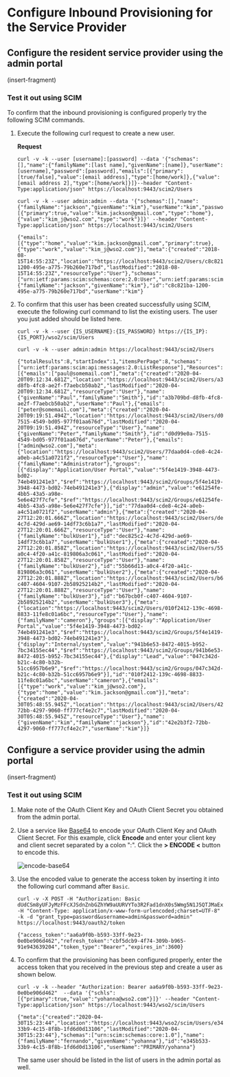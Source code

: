 # Configure Inbound Provisioning for the Service Provider 

## Configure the resident service provider using the admin portal

(insert-fragment)

### Test it out using SCIM

To confirm that the inbound provisioning is configured properly try the following SCIM commands. 

1. Execute the following curl request to create a new user. 

    **Request**

    ```curl
    curl -v -k --user [username]:[password] --data '{"schemas":[],"name":{"familyName":[last name],"givenName":[name]},"userName":[username],"password":[password],"emails":[{"primary":[true/false],"value":[email address],"type":[home/work]},{"value":[email address 2],"type":[home/work]}]}--header "Content-Type:application/json" https://localhost:9443/scim2/Users
    ```

    ```curl tab="Sample Request" 
    curl -v -k --user admin:admin --data '{"schemas":[],"name":{"familyName":"jackson","givenName":"kim"},"userName":"kim","password":"kimwso2","emails":[{"primary":true,"value":"kim.jackson@gmail.com","type":"home"},{"value":"kim_j@wso2.com","type":"work"}]}' --header "Content-Type:application/json" https://localhost:9443/scim2/Users
    ```

    ```curl tab="Sample Response"
    {"emails":[{"type":"home","value":"kim.jackson@gmail.com","primary":true},{"type":"work","value":"kim_j@wso2.com"}],"meta":{"created":"2018-08-15T14:55:23Z","location":"https://localhost:9443/scim2/Users/c8c821ba-1200-495e-a775-79b260e717bd","lastModified":"2018-08-15T14:55:23Z","resourceType":"User"},"schemas":["urn:ietf:params:scim:schemas:core:2.0:User","urn:ietf:params:scim:schemas:extension:enterprise:2.0:User"],"name":{"familyName":"jackson","givenName":"kim"},"id":"c8c821ba-1200-495e-a775-79b260e717bd","userName":"kim"}
    ```

2. To confirm that this user has been created successfully using SCIM, execute the following curl command to list the existing users. The user you just added should be listed here.  

    ```curl
    curl -v -k --user {IS_USERNAME}:{IS_PASSWORD} https://{IS_IP}:{IS_PORT}/wso2/scim/Users
    ```

    ```curl tab="Sample Request"
    curl -v -k --user admin:admin https://localhost:9443/scim2/Users
    ```

    ```curl tab="Sample Response"
    {"totalResults":8,"startIndex":1,"itemsPerPage":8,"schemas":["urn:ietf:params:scim:api:messages:2.0:ListResponse"],"Resources":[{"emails":["paul@somemail.com"],"meta":{"created":"2020-04-20T09:12:34.681Z","location":"https://localhost:9443/scim2/Users/a3b709bd-d8fb-4fc8-ae2f-f7aebcb50ab2","lastModified":"2020-04-20T09:12:34.681Z","resourceType":"User"},"name":{"givenName":"Paul","familyName":"Smith"},"id":"a3b709bd-d8fb-4fc8-ae2f-f7aebcb50ab2","userName":"Paul"},{"emails":["peter@somemail.com"],"meta":{"created":"2020-04-20T09:19:51.494Z","location":"https://localhost:9443/scim2/Users/d0d99e0a-7515-4549-bd05-977f01aa676d","lastModified":"2020-04-20T09:19:51.494Z","resourceType":"User"},"name":{"givenName":"Peter","familyName":"Smith"},"id":"d0d99e0a-7515-4549-bd05-977f01aa676d","userName":"Peter"},{"emails":["admin@wso2.com"],"meta":{"location":"https://localhost:9443/scim2/Users/77daa0d4-cde8-4c24-a0eb-a4c51a0721f2","resourceType":"User"},"name":{"familyName":"Administrator"},"groups":[{"display":"Application/User Portal","value":"5f4e1419-3948-4473-bd02-74eb491241e3","$ref":"https://localhost:9443/scim2/Groups/5f4e1419-3948-4473-bd02-74eb491241e3"},{"display":"admin","value":"e61254fe-4bb5-43a5-a98e-5e6e427f7cfe","$ref":"https://localhost:9443/scim2/Groups/e61254fe-4bb5-43a5-a98e-5e6e427f7cfe"}],"id":"77daa0d4-cde8-4c24-a0eb-a4c51a0721f2","userName":"admin"},{"meta":{"created":"2020-04-27T12:20:01.666Z","location":"https://localhost:9443/scim2/Users/dec825c2-4c7d-429d-ae69-14df73c6b1a7","lastModified":"2020-04-27T12:20:01.666Z","resourceType":"User"},"name":{"familyName":"bulkUser1"},"id":"dec825c2-4c7d-429d-ae69-14df73c6b1a7","userName":"bulkUser1"},{"meta":{"created":"2020-04-27T12:20:01.858Z","location":"https://localhost:9443/scim2/Users/55b66d13-a0c4-4f20-a41c-819806a3c061","lastModified":"2020-04-27T12:20:01.858Z","resourceType":"User"},"name":{"familyName":"bulkUser2"},"id":"55b66d13-a0c4-4f20-a41c-819806a3c061","userName":"bulkUser2"},{"meta":{"created":"2020-04-27T12:20:01.888Z","location":"https://localhost:9443/scim2/Users/b67bcb0f-c407-4604-9107-2b58925214b2","lastModified":"2020-04-27T12:20:01.888Z","resourceType":"User"},"name":{"familyName":"bulkUser3"},"id":"b67bcb0f-c407-4604-9107-2b58925214b2","userName":"bulkUser3"},{"meta":{"location":"https://localhost:9443/scim2/Users/010f2412-139c-4698-8833-11fe8c01a6bc","resourceType":"User"},"name":{"familyName":"cameron"},"groups":[{"display":"Application/User Portal","value":"5f4e1419-3948-4473-bd02-74eb491241e3","$ref":"https://localhost:9443/scim2/Groups/5f4e1419-3948-4473-bd02-74eb491241e3"},{"display":"Internal/system","value":"941b6e53-8472-4015-b952-7bc34155ec44","$ref":"https://localhost:9443/scim2/Groups/941b6e53-8472-4015-b952-7bc34155ec44"},{"display":"Lead","value":"047c342d-b21c-4c80-b32b-51cc6957b6e9","$ref":"https://localhost:9443/scim2/Groups/047c342d-b21c-4c80-b32b-51cc6957b6e9"}],"id":"010f2412-139c-4698-8833-11fe8c01a6bc","userName":"cameron"},{"emails":[{"type":"work","value":"kim_j@wso2.com"},{"type":"home","value":"kim.jackson@gmail.com"}],"meta":{"created":"2020-04-30T05:48:55.945Z","location":"https://localhost:9443/scim2/Users/42e2b3f2-72bb-4297-9060-ff777cf4e2c7","lastModified":"2020-04-30T05:48:55.945Z","resourceType":"User"},"name":{"givenName":"kim","familyName":"jackson"},"id":"42e2b3f2-72bb-4297-9060-ff777cf4e2c7","userName":"kim"}]}
    ```

## Configure a service provider using the admin portal

(insert-fragment)

### Test it out using SCIM 

1. Make note of the OAuth Client Key and OAuth Client Secret you obtained from the admin portal. 

2. Use a service like [Base64](https://www.base64encode.org/) to encode your OAuth Client Key and OAuth Client Secret. For this example, click **Encode** and enter your client key and client secret separated by a colon ":". Click the **> ENCODE \<** button to encode this.

    ![encode-base64](/assets/img/guides/encode-base64.png)

3. Use the encoded value to generate the access token by inserting it into the following curl command after `Basic`.

    ```curl tab="Sample Request"
    curl -v -X POST -H "Authorization: Basic dUdCSm8yUFJyMzFFcXJSdnZnbGZhYW9aUURVYTo3R2Fad1dnX0s5Wmg5N1J5QTJMaExqcHVEMmdh" -H "Content-Type: application/x-www-form-urlencoded;charset=UTF-8" -k -d "grant_type=password&username=admin&password=admin" https://localhost:9443/oauth2/token
    ```

    ```curl tab="Sample Response"
    {"access_token":"aa6a9f0b-b593-33ff-9e23-0e0be906d462","refresh_token":"cbf5dcb9-4f74-309b-b965-91e943639204","token_type":"Bearer","expires_in":3600}
    ```

4. To confirm that the provisioning has been configured properly, enter the access token that you received in the previous step and create a user as shown below. 

    ```curl tab="Sample Request"
    curl -v -k --header "Authorization: Bearer aa6a9f0b-b593-33ff-9e23-0e0be906d462"  --data '{"schls":[{"primary":true,"value":"yohanna@wso2.com"}]}' --header "Content-Type:application/json" https://localhost:9443/wso2/scim/Users
    ```

    ``` curl tab="Sample Response"
    {"meta":{"created":"2020-04-30T15:23:44","location":"https://localhost:9443/wso2/scim/Users/e345b533-33b9-4c15-8f8b-1fd6d0d13106","lastModified":"2020-04-30T15:23:44"},"schemas":["urn:scim:schemas:core:1.0"],"name":{"familyName":"fernando","givenName":"yohanna"},"id":"e345b533-33b9-4c15-8f8b-1fd6d0d13106","userName":"PRIMARY/yohanna"}
    ```

    The same user should be listed in the list of users in the admin portal as well. 